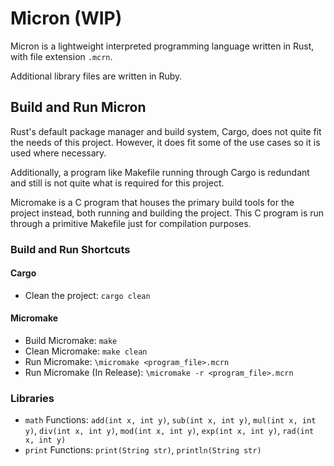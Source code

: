 # Micron (WIP)

Micron is a lightweight interpreted programming language written in Rust, with file extension `.mcrn`.

Additional library files are written in Ruby.

## Build and Run Micron

Rust's default package manager and build system, Cargo, does not quite fit the needs of this project. However, it does fit some of the use cases so it is used where necessary.

Additionally, a program like Makefile running through Cargo is redundant and still is not quite what is required for this project.

Micromake is a C program that houses the primary build tools for the project instead, both running and building the project. This C program is run through a primitive Makefile just for compilation purposes.

### Build and Run Shortcuts
#### Cargo
- Clean the project: `cargo clean`

#### Micromake 
- Build Micromake: `make`
- Clean Micromake: `make clean`
- Run Micromake: `\micromake <program_file>.mcrn`
- Run Micromake (In Release): `\micromake -r <program_file>.mcrn`

### Libraries
- `math` Functions: `add(int x, int y)`, `sub(int x, int y)`, `mul(int x, int y)`, `div(int x, int y)`, `mod(int x, int y)`, `exp(int x, int y)`, `rad(int x, int y)`
- `print` Functions: `print(String str)`, `println(String str)`